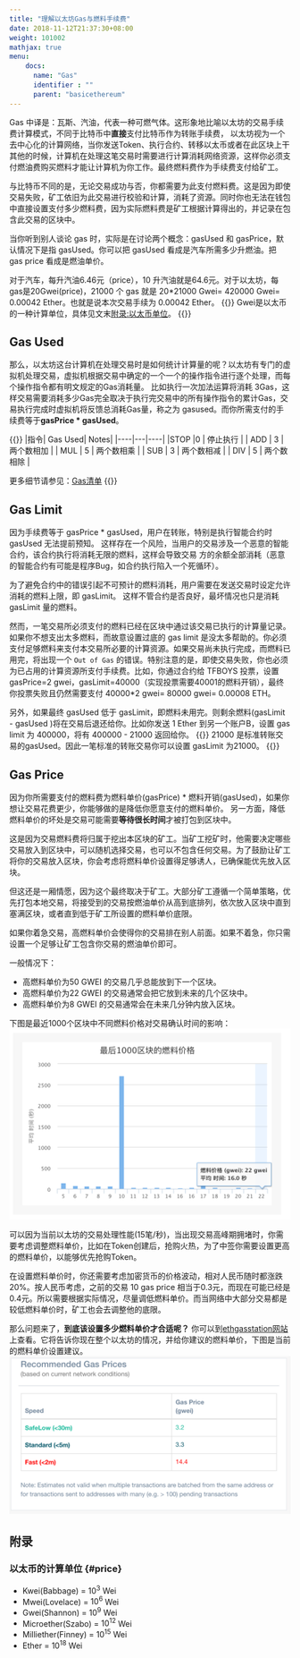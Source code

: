 ```yaml
---
title: "理解以太坊Gas与燃料手续费"
date: 2018-11-12T21:37:30+08:00
weight: 101002
mathjax: true
menu:
    docs:
      name: "Gas"
      identifier : ""
      parent: "basicethereum"
---
```


Gas 中译是：瓦斯、汽油，代表一种可燃气体。这形象地比喻以太坊的交易手续费计算模式，不同于比特币中**直接**支付比特币作为转账手续费，
以太坊视为一个去中心化的计算网络，当你发送Token、执行合约、转移以太币或者在此区块上干其他的时候，计算机在处理这笔交易时需要进行计算消耗网络资源，这样你必须支付燃油费购买燃料才能让计算机为你工作。最终燃料费作为手续费支付给矿工。 
<!--more-->

与比特币不同的是，无论交易成功与否，你都需要为此支付燃料费。这是因为即使交易失败，矿工依旧为此交易进行校验和计算，消耗了资源。同时你也无法在钱包中直接设置支付多少燃料费，因为实际燃料费是矿工根据计算得出的，并记录在包含此交易的区块中。

当你听到别人谈论 gas 时，实际是在讨论两个概念：gasUsed 和 gasPrice，默认情况下是指 gasUsed。你可以把 gasUsed 看成是汽车所需多少升燃油。把 gas price 看成是燃油单价。

对于汽车，每升汽油6.46元（price），10 升汽油就是64.6元。对于以太坊，每gas是20Gwei(price)，21000 个 gas 就是 20*21000 Gwei= 420000 Gwei= 0.00042 Ether。也就是说本次交易手续为 0.00042 Ether。 
{{<adm type="tip">}}
Gwei是以太币的一种计算单位，具体见文末[附录:以太币单位](#price)。
{{</adm>}}

## Gas Used

那么，以太坊这台计算机在处理交易时是如何统计计算量的呢？以太坊有专门的虚拟机处理交易，虚拟机根据交易中确定的一个一个的操作指令进行逐个处理，而每个操作指令都有明文规定的Gas消耗量。 比如执行一次加法运算将消耗 3Gas，这样交易需要消耗多少Gas完全取决于执行完交易中的所有操作指令的累计Gas，交易执行完成时虚拟机将反馈总消耗Gas量，称之为 gasused。而你所需支付的手续费等于**gasPrice * gasUsed**。

{{<adm type="tip" title="以太坊操作指令对应Gas">}}
|指令| Gas Used| Notes|
|----|---|----|
|STOP	|0	| 停止执行 |
|	ADD |	3	|	两个数相加 |
|	MUL |	5	|	两个数相乘 |
|	SUB |	3	|	两个数相减 |
|	DIV |	5	| 两个数相除 |

更多细节请参见：[Gas清单](https://docs.google.com/spreadsheets/d/1n6mRqkBz3iWcOlRem_mO09GtSKEKrAsfO7Frgx18pNU/edit?usp=sharing)
{{</adm>}}

## Gas Limit

因为手续费等于 gasPrice * gasUsed，用户在转账，特别是执行智能合约时 gasUsed 无法提前预知。
这样存在一个风险，当用户的交易涉及一个恶意的智能合约，该合约执行将消耗无限的燃料，这样会导致交易
方的余额全部消耗（恶意的智能合约有可能是程序Bug，如合约执行陷入一个死循环）。

为了避免合约中的错误引起不可预计的燃料消耗，用户需要在发送交易时设定允许消耗的燃料上限，即 gasLimit。
这样不管合约是否良好，最坏情况也只是消耗 gasLimit 量的燃料。 

然而，一笔交易所必须支付的燃料已经在区块中通过该交易已执行的计算量记录。如果你不想支出太多燃料，而故意设置过底的 gas limit 是没太多帮助的。你必须支付足够燃料来支付本交易所必要的计算资源。如果交易尚未执行完成，而燃料已用完，将出现一个 `Out of Gas` 的错误。特别注意的是，即使交易失败，你也必须为已占用的计算资源所支付手续费。比如，你通过合约给 TFBOYS 投票，设置 gasPrice=2 gwei，gasLimit=40000（实现投票需要40001的燃料开销），最终你投票失败且仍然需要支付 40000*2 gwei= 80000 gwei= 0.00008 ETH。

另外，如果最终 gasUsed 低于 gasLimit，即燃料未用完。则剩余燃料(gasLimit - gasUsed )将在交易后退还给你。比如你发送 1 Ether 到另一个账户B，设置 gas limit 为 400000，将有 400000 - 21000 返回给你。
{{<adm type="tip">}}
21000 是标准转账交易的gasUsed。因此一笔标准的转账交易你可以设置 gasLimit 为21000。
{{</adm>}}

## Gas Price
因为你所需要支付的燃料费为燃料单价(gasPrice) * 燃料开销(gasUsed)，如果你想让交易花费更少，你能够做的是降低你愿意支付的燃料单价。
另一方面，降低燃料单价的坏处是交易可能需要**等待很长时间**才被打包到区块中。

这是因为交易燃料费将归属于挖出本区块的矿工。当矿工挖矿时，他需要决定哪些交易放入到区块中，可以随机选择交易，也可以不包含任何交易。为了鼓励让矿工将你的交易放入区块，你会考虑将燃料单价设置得足够诱人，已确保能优先放入区块。

但这还是一厢情愿，因为这个最终取决于矿工。大部分矿工遵循一个简单策略，优先打包本地交易，将接受到的交易按燃油单价从高到底排列，依次放入区块中直到塞满区块，或者直到低于矿工所设置的燃料单价底限。

如果你着急交易，高燃料单价会使得你的交易排在别人前面。如果不着急，你只需设置一个足够让矿工包含你交易的燃油单价即可。

一般情况下：

+ 高燃料单价为50 GWEI 的交易几乎总能放到下一个区块。
+ 高燃料单价为22 GWEI 的交易通常会把它放到未来的几个区块中。
+ 高燃料单价为8 GWEI 的交易通常会在未来几分钟内放入区块。

下图是最近1000个区块中不同燃料价格对交易确认时间的影响：
![](/images/content/20181114-212803@2x.png)

可以因为当前以太坊的交易处理性能(15笔/秒)，当出现交易高峰期拥堵时，你需要考虑调整燃料单价，比如在Token创建后，抢购火热，为了中签你需要设置更高的燃料单价，以能够优先抢购Token。 

在设置燃料单价时，你还需要考虑加密货币的价格波动，相对人民币随时都涨跌20%。按人民币考虑，之前的交易 10 gas price 相当于0.3元，而现在可能已经是0.4元。所以需要根据实际情况，尽量调低燃料单价。而当网络中大部分交易都是较低燃料单价时，矿工也会去调整他的底限。 

那么问题来了，**到底该设置多少燃料单价才合适呢？** 你可以到[ethgasstation网站](http://ethgasstation.info/)上查看。它将告诉你现在整个以太坊的情况，并给你建议的燃料单价，下图是当前的燃料单价设置建议。
![](/images/content/20181114-214238@2x.png)


## 附录

### 以太币的计算单位 {#price}
+ Kwei(Babbage) = $10^3$ Wei
+ Mwei(Lovelace) = $10^6$ Wei
+ Gwei(Shannon) = $10^9$ Wei
+ Microether(Szabo) = $10^{12}$ Wei
+ Milliether(Finney) = $10^{15}$ Wei
+ Ether = $10^{18}$ Wei

